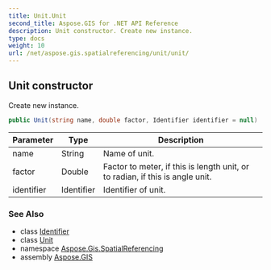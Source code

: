 ```yaml
---
title: Unit.Unit
second_title: Aspose.GIS for .NET API Reference
description: Unit constructor. Create new instance.
type: docs
weight: 10
url: /net/aspose.gis.spatialreferencing/unit/unit/
---
```

## Unit constructor

Create new instance.

```csharp
public Unit(string name, double factor, Identifier identifier = null)
```

| Parameter | Type | Description |
| --- | --- | --- |
| name | String | Name of unit. |
| factor | Double | Factor to meter, if this is length unit, or to radian, if this is angle unit. |
| identifier | Identifier | Identifier of unit. |

### See Also

* class [Identifier](../../identifier/)
* class [Unit](../)
* namespace [Aspose.Gis.SpatialReferencing](../../unit/)
* assembly [Aspose.GIS](../../../)


